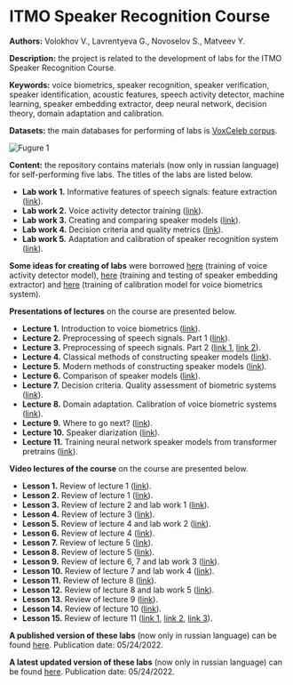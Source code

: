 # ITMO Speaker Recognition Course

**Authors:** Volokhov V., Lavrentyeva G., Novoselov S., Matveev Y.

**Description:** the project is related to the development of labs for the ITMO Speaker Recognition Course.

**Keywords:** voice biometrics, speaker recognition, speaker verification, speaker identification, acoustic features, speech activity detector, machine learning, speaker embedding extractor, deep neural network, decision theory, domain adaptation and calibration.

**Datasets:** the main databases for performing of labs is [VoxCeleb corpus](https://www.robots.ox.ac.uk/~vgg/data/voxceleb/).

![Fugure 1](https://analyticsindiamag.com/wp-content/uploads/2020/12/image.png "VoxCeleb. A large scale audio-visual dataset of human speech")

**Content:** the repository contains materials (now only in russian language) for self-performing five labs. The titles of the labs are listed below.

- **Lab work 1.** Informative features of speech signals: feature extraction ([link](https://github.com/itmo-mbss-lab/sr_labs_book/tree/main/lab1)).
- **Lab work 2.** Voice activity detector training                           ([link](https://github.com/itmo-mbss-lab/sr_labs_book/tree/main/lab2)).
- **Lab work 3.** Creating and comparing speaker models                      ([link](https://github.com/itmo-mbss-lab/sr_labs_book/tree/main/lab3)).
- **Lab work 4.** Decision criteria and quality metrics                      ([link](https://github.com/itmo-mbss-lab/sr_labs_book/tree/main/lab4)).
- **Lab work 5.** Adaptation and calibration of speaker recognition system   ([link](https://github.com/itmo-mbss-lab/sr_labs_book/tree/main/lab5)).

**Some ideas for creating of labs** were borrowed [here](https://voicebiometry.org/) (training of voice activity detector model), [here](https://github.com/clovaai/voxceleb_trainer) (training and testing of speaker embedding extractor) and [here](https://github.com/alumae/sv_score_calibration) (training of calibration model for voice biometrics system). 

**Presentations of lectures** on the course are presented below. 

- **Lecture 1.** Introduction to voice biometrics                                   ([link](https://disk.yandex.ru/i/XLZRbdnMTjZk7g)).
- **Lecture 2.** Preprocessing of speech signals. Part 1                            ([link](https://disk.yandex.ru/i/jlT7_SttB5jb4w)).
- **Lecture 3.** Preprocessing of speech signals. Part 2                            ([link 1](https://disk.yandex.ru/i/2i9yWRRaMbKf4Q), [link 2](https://disk.yandex.ru/i/y3IqRtSXyfqxAw)).
- **Lecture 4.** Classical methods of constructing speaker models                   ([link](https://disk.yandex.ru/i/lq4pkh-s86BiyQ)).
- **Lecture 5.** Modern methods of constructing speaker models                      ([link](https://disk.yandex.ru/i/Wd7xFEQ9m7YeNA)).
- **Lecture 6.** Comparison of speaker models                                       ([link](https://disk.yandex.ru/i/6b_HbKwU8uMVHA)).
- **Lecture 7.** Decision criteria. Quality assessment of biometric systems         ([link](https://disk.yandex.ru/i/sLp1dxME5pyM6Q)).
- **Lecture 8.** Domain adaptation. Calibration of voice biometric systems          ([link](https://disk.yandex.ru/i/pn1zYCXppRBiDw)).
- **Lecture 9.** Where to go next?                                                  ([link](https://disk.yandex.ru/i/UNCgcUSwItgyjQ)).
- **Lecture 10.** Speaker diarization                                               ([link](https://disk.yandex.ru/i/-gFJ54A5MiC-JQ)).
- **Lecture 11.** Training neural network speaker models from transformer pretrains ([link](https://disk.yandex.ru/i/wIc8yqQlnAVgRQ)).

**Video lectures of the course** on the course are presented below. 

- **Lesson 1.** Review of lecture 1                   ([link](https://disk.yandex.ru/i/eE2zRdK824BfWg)).
- **Lesson 2.** Review of lecture 1                   ([link](https://disk.yandex.ru/i/vcL2cLo5l-vucg)).
- **Lesson 3.** Review of lecture 2 and lab work 1    ([link](https://disk.yandex.ru/i/QKyrIKrT3aKMyA)).
- **Lesson 4.** Review of lecture 3                   ([link](https://disk.yandex.ru/i/cB0lxDyyTUmf3g)).
- **Lesson 5.** Review of lecture 4 and lab work 2    ([link](https://disk.yandex.ru/i/nanwr3H9lgILbQ)).
- **Lesson 6.** Review of lecture 4                   ([link](https://disk.yandex.ru/i/UJzGND2jiv-_yQ)).
- **Lesson 7.** Review of lecture 5                   ([link](https://disk.yandex.ru/i/ypyxRBaY5GBZ-w)).
- **Lesson 8.** Review of lecture 5                   ([link](https://disk.yandex.ru/i/fOnioq7UFOD_Pg)).
- **Lesson 9.** Review of lecture 6, 7 and lab work 3 ([link](https://disk.yandex.ru/i/lV1ElqLJb4Xx1A)).
- **Lesson 10.** Review of lecture 7 and lab work 4   ([link](https://disk.yandex.ru/i/H5oZt86DZAW2cA)).
- **Lesson 11.** Review of lecture 8                  ([link](https://disk.yandex.ru/i/ospacUMfH0VJ-w)).
- **Lesson 12.** Review of lecture 8 and lab work 5   ([link](https://disk.yandex.ru/i/oWoZBnPCz_hvMw)).
- **Lesson 13.** Review of lecture 9                  ([link](https://disk.yandex.ru/i/hK4Z0E7pbpooeQ)).
- **Lesson 14.** Review of lecture 10                 ([link](https://disk.yandex.ru/i/yi2MVO1NhWIPiQ)).
- **Lesson 15.** Review of lecture 11                 ([link 1](https://disk.yandex.ru/i/-HoaGBjHU6z-TA), [link 2](https://disk.yandex.ru/i/cuTFtdSDfCyFeQ), [link 3](https://disk.yandex.ru/i/2iotTvwNyIVzeg)).

**A published version of these labs** (now only in russian language) can be found [here](https://books.ifmo.ru/file/pdf/3087.pdf). Publication date: 05/24/2022. 

**A latest updated version of these labs** (now only in russian language) can be found [here](https://disk.yandex.ru/i/-jFmJ9eXyPNXCw). Publication date: 05/24/2022. 
